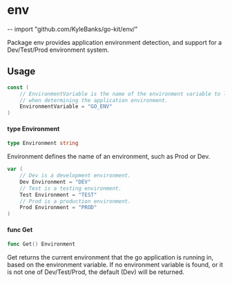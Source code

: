 # env
--
    import "github.com/KyleBanks/go-kit/env/"

Package env provides application environment detection, and support for a
Dev/Test/Prod environment system.

## Usage

```go
const (
	// EnvironmentVariable is the name of the environment variable to look for
	// when determining the application environment.
	EnvironmentVariable = "GO_ENV"
)
```

#### type Environment

```go
type Environment string
```

Environment defines the name of an environment, such as Prod or Dev.

```go
var (
	// Dev is a development environment.
	Dev Environment = "DEV"
	// Test is a testing environment.
	Test Environment = "TEST"
	// Prod is a production environment.
	Prod Environment = "PROD"
)
```

#### func  Get

```go
func Get() Environment
```
Get returns the current environment that the go application is running in, based
on the environment variable. If no environment variable is found, or it is not
one of Dev/Test/Prod, the default (Dev) will be returned.
